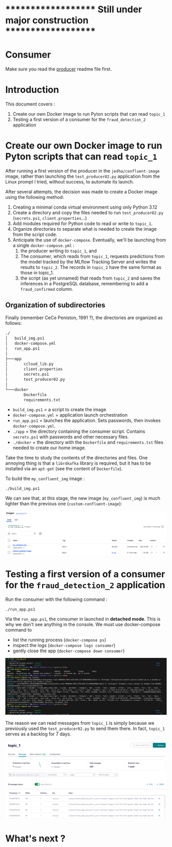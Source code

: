 <!-- 
* j'ai besoin de faire ma propre image Docker qui permet d'exécuter du code qui utilise des topics 
* J'arrive pas à utiliser celle de Jedha
* Comme le docker file de l'image de Jedha est pas dispo (merci les gars)
* Je repars de 0 et j'essaie de découvrir les lib à installer


```bash
conda install requests pandas librdkafka -c conda-forge -y
pip install confluent_kafka  avro-python3
```


```bash
pip list --format=freeze >> ./requirements.txt
```



docker-compose up 
On voir Hello à l'écran


docker-compose up -d
docker-compose logs app1
Pour voir Hello dans les logs


docker-compose logs app1
docker-compose logs app1

docker-compose ps

docker-compose down
docker-compose stop
docker-compose stop app1


 -->




<!-- ###################################################################### -->
<!-- ###################################################################### -->

# ******************  Still under major construction ******************

# Consumer 

Make sure you read the [producer](../03_producer/README.md) readme file first.




<!-- ###################################################################### -->
<!-- ###################################################################### -->
# Introduction

This document covers :
1. Create our own Docker image to run Pyton scripts that can read ``topic_1``
1. Testing a first version of a consumer for the `fraud_detection_2` application

<!-- 1. Add to the Docker image what is needed to make inferences
1. Technical: Implementation of a Kafka Topic in `fraud_detection_2`. -->



<!-- ###################################################################### -->
<!-- ###################################################################### -->
# Create our own Docker image to run Pyton scripts that can read ``topic_1``

After running a first version of the producer in the `jedha/confluent-image` image, rather than launching the `test_producer02.py` application from the Linux prompt I tried, without success, to automate its launch.

After several attempts, the decision was made to create a Docker image using the following method:
1. Creating a minimal conda virtual environment using only Python 3.12
1. Create a directory and copy the files needed to run `test_producer02.py` (``secrets.ps1``, ``client.properties``...)
1. Add modules required for Python code to read or write to ``topic_1``.
1. Organize directories to separate what is needed to create the image from the script code.
1. Anticipate the use of ``docker-compose``. Eventually, we'll be launching from a single ``docker-compose.yml`` :
    1. the producer writing to ``topic_1``, and
    1. The consumer, which reads from ``topic_1``, requests predictions from the model tracked by the MLflow Tracking Server and writes the results to ``topic_2``. The records in ``topic_2`` have the same format as those in topic_1.
    1. the script (as yet unnamed) that reads from `topic_2` and saves the inferences in a PostgreSQL database, remembering to add a ``fraud_confirmed`` column.

## Organization of subdirectories

Finally (remember CeCe Peniston, 1991 ?), the directories are organized as follows:

```
./
│   build_img.ps1
│   docker-compose.yml
│   run_app.ps1
│
├───app
│       ccloud_lib.py
│       client.properties
│       secrets.ps1
│       test_producer02.py
│
└───docker
        Dockerfile
        requirements.txt
```
* `build_img.ps1` = a script to create the image
* ``docker-compose.yml`` = application launch orchestration
* `run_app.ps1` = launches the application. Sets passwords, then invokes ``docker-compose.yml``.
* `./app` = the directory containing the consumer script. Contains `secrets.ps1` with passwords and other necessary files.
* ``./docker`` = the directory with the `Dockerfile` and `requirements.txt` files needed to create our home image.

Take the time to study the contents of the directories and files. One annoying thing is that a `librdkafka` library is required, but it has to be installed via an `apt-get` (see the content of `Dockerfile`).

To build the `my_confluent_img` image :

```
./build_img.ps1

```

We can see that, at this stage, the new image (`my_confluent_img`) is much lighter than the previous one (`custom-confluent-image`):

<p align="center">
<img src="./assets/img01.png" alt="drawing" width="600"/>
<p>









<!-- ###################################################################### -->
<!-- ###################################################################### -->
# Testing a first version of a consumer for the `fraud_detection_2` application

Run the consumer with the following command :

```
./run_app.ps1

```

Via the `run_app.ps1`, the consumer in launched in **detached mode**. This is why we don't see anything in the console. We must use docker-compose command to 
* list the running process (``docker-compose ps``)
* inspect the logs (`docker-compose logs consumer`) 
* gently close the app (`docker-compose down consumer`)

<p align="center">
<img src="./assets/img02.png" alt="drawing" width="600"/>
<p>

The reason we can read messages from ``topic_1`` is simply because we previously used the ``test_producer02.py`` to send them there. In fact, ``topic_1`` serves as a backlog for 7 days.


<p align="center">
<img src="./assets/img03.png" alt="drawing" width="600"/>
<p>
































<!-- 
## Create a topic

* Connect to the [Confluent](https://confluent.cloud/home) 
* Select the `fraud_detection_2_clstr` cluster

<p align="center">
<img src="./assets/img01.png" alt="drawing" width="600"/>
<p>

* Add a topic
* Name it `topic_2`
* Do not add a contract

<p align="center">
<img src="./assets/img02.png" alt="drawing" width="300"/>
<p>

* Copy the `secrets.ps1` you used with the producer and paste it in the directory




# 4. Running the producer of the `fraud_detection_2` application

## Configure client application access

* This is a Python code that retrieves simulated bank transactions from the "Real-time Data producer" and deposits them in ``topic_1``. 
* It produces data insofar as it deposits them in the topic
* This code must have the credentials to access ``topic_1`` this is why we need to go back to the Confluent web page

<p align="center">
<img src="./assets/img065.png" alt="drawing" width="600"/>
<p>


* Return to the `fraud_detection_2_clstr` page then click on "Set up client"

<p align="center">
<img src="./assets/img07.png" alt="drawing" width="600"/>
<p>

* Choose a language
* If a form asks for the topic name, enter `topic_1`

<p align="center">
<img src="./assets/img08.png" alt="drawing" width="600"/>
<p>


<p align="center">
<img src="./assets/img09.png" alt="drawing" width="600"/>
<p>


* On the web page we are offered to save a `clients.properties` file that contains the ``Key`` and the ``Secret`` in clear text (or that we will have to enter later in clear text in the `clients.properties` file in question)
* **IMPORTANT**: Once the `clients.properties` file is saved in the project directory, edit it and delete the 2 lines below:

```
sasl.username=6KQ...
sasl.password=zBV...
```

* In fact, `$env:SASL_USERNAME` and `$env:SASL_PASSWORD` have already been saved in a `secrets.ps1` file.







## Testing the producer 

* To test the producer you must :
    1. Open a terminal in the
    1. Launch the Docker image in interactive mode using the `run_confluent_image.ps1` script.

```powershell
./run_confluent_image.ps1
```


<p align="center">
<img src="./assets/img10.png" alt="drawing" width="600"/>
<p>

* When the Linux prompt is on the screen, we launch the producer code itself

```bash
python test_producer02.py 
```

<p align="center">
<img src="./assets/img11.png" alt="drawing" width="600"/>
<p>

* Given the speed of the ``Real-time Data producer``, the code displays transactions every 15 seconds.
* To stop the code, press ``CTRL+C`` in the Linux console. 
* To return to PowerShell, type `exit` at the Linux prompt.


## It's a kind of magic...
The aim here is to explain how the producer starts up and how the Confluent API's ``Key'' and ``Secret'' pass from PowerShell to Linux.

### The `run_confluent_image.ps1` script

```powershell
. "./secrets.ps1"
docker run -it -v "$(pwd):/home/app" -e SASL_USERNAME="$env:SASL_USERNAME" -e SASL_PASSWORD="$env:SASL_PASSWORD" jedha/confluent-image bash

```

* The script begins by checking that the `secrets.ps1` script is running.
* On the Windows side, it's the execution of the `secrets.ps1` script that defines the 2 environment variables `$env:SASL_USERNAME` and `$env:SASL_PASSWORD`.
* Once these two variables are in place, the ``run_confluent_image.ps1`` script passes them on to the Docker image (via the command line).
* Once launched, the Docker image can access a volume pointing to the current directory, and remains in interactive mode with a ``bash`` prompt.


### The `read_ccloud_config()` function in the `ccloud_lib` file. 

For the `fraud_detection_2` project, this function has been modified to :
1. Read the ``client.properties`` file 
1. retrieve the contents of environment variables ``SASL_USERNAME`` and ``SASL_PASSWORD``.

```python
def read_ccloud_config(config_file: str) -> dict:
    """Read Confluent Cloud configuration for librdkafka clients""""

    conf = {}
    with open(config_file) as fh:
        for line in fh:
            line = line.strip()
            if len(line) != 0 and line[0] != "#":
                parameter, value = line.strip().split("=", 1)
                conf[parameter] = value.strip()

    sasl_username = os.getenv("SASL_USERNAME")
    sasl_password = os.getenv("SASL_PASSWORD")

    # Check if environment var are defined
    if not sasl_username or not sasl_password:
        raise EnvironmentError(
            "The SASL_USERNAME or SASL_PASSWORD environment variables are not defined."
        )

    # Get credentials from environment variables
    conf["sasl.username"] = sasl_username
    conf["sasl.password"] = sasl_password

    # conf['ssl.ca.location'] = certifi.where()

    return conf
```

### The producer code ``test_producerXY.py`` 

See the definition of "constants" below at the very beginning of the code.   

```python
k_Topic = "topic_1"
k_Client_Prop = "client.properties"
k_RT_Data_Producer = "https://real-time-payments-api.herokuapp.com/current-transactions"
``` -->


<!-- ###################################################################### -->
<!-- ###################################################################### -->
# What's next ?
<!-- Go to the directory `03_consumer` and read the `README.md` file.  -->